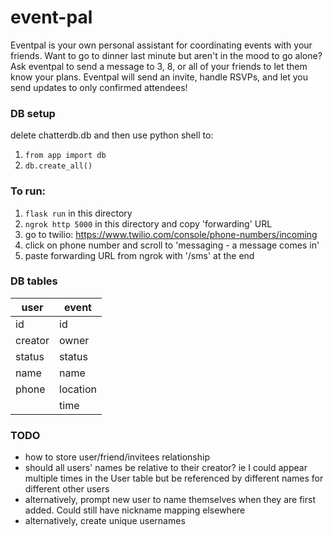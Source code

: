 # event-pal
Eventpal is your own personal assistant for coordinating events with your friends. Want to go to dinner last minute but aren't in the mood to go alone? Ask eventpal to send a message to 3, 8, or all of your friends to let them know your plans. Eventpal will send an invite, handle RSVPs, and let you send updates to only confirmed attendees!

### DB setup
delete chatterdb.db and then use python shell to:
1. `from app import db`
1. `db.create_all()`

### To run:
1. `flask run` in this directory
1. `ngrok http 5000` in this directory and copy 'forwarding' URL
1. go to twilio: https://www.twilio.com/console/phone-numbers/incoming
1. click on phone number and scroll to 'messaging - a message comes in'
1. paste forwarding URL from ngrok with '/sms' at the end

### DB tables
user|event
----|-----
id|id
creator|owner
status|status
name|name
phone|location
||time


### TODO
* how to store user/friend/invitees relationship
* should all users' names be relative to their creator? ie I could appear multiple times in the User table but be referenced by different names for different other users
* alternatively, prompt new user to name themselves when they are first added. Could still have nickname mapping elsewhere
* alternatively, create unique usernames
